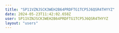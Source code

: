 ```yaml
---
title: "SP11VZNJSCK3WEH2B64PRDFTG1TCP5J6QSR4THYYZ"
date: 2024-05-23T11:42:02.658Z
user: SP11VZNJSCK3WEH2B64PRDFTG1TCP5J6QSR4THYYZ
layout: "users"
---
```

    